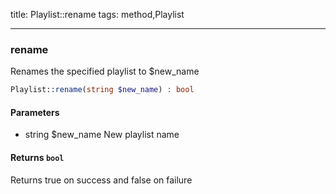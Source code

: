 title: Playlist::rename
tags: method,Playlist

---

<div class="method">
<h3 class="method-name">rename</h3>
<p>Renames the specified playlist to $new_name<br></p>

```php
Playlist::rename(string $new_name) : bool
```

#### Parameters

*  string $new_name New playlist name


#### Returns `bool`

Returns true on success and false on failure


</div>